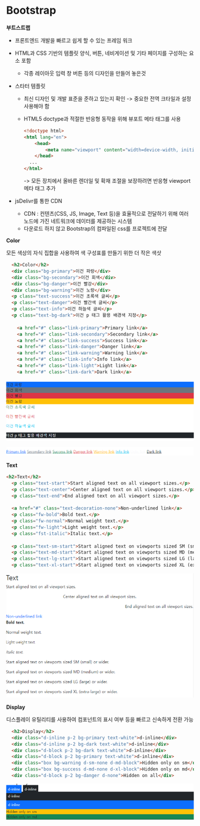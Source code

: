 # Bootstrap

**부트스트랩**

- 프론트엔드 개발을 빠르고 쉽게 할 수 있는 프레임 워크 
- HTML과 CSS 기반의 템플릿 양식, 버튼,  네비게이션 및 기타 페이지를 구성하는 요소 포함
  -  각종 레이아웃 입력 창 버튼 등의 디자인을 만들어 놓은것

- 스타터 템플릿

  - 최신 디자인 및 개발 표준을 준하고 있는지 확인 -> 중요한 전역 크타일과 설정 사용해야 함

  - HTML5 doctype과 적절한 반응형 동작을 위해 뷰포트 메타 태그를 사용

    ```html
    <!doctype html>
    <html lang="en">
        <head>
        	<meta name="viewport" content="width=device-width, initial-scale=1">
        </head>
      ...
    </html>
    ```

    -> 모든 장치에서 올바른 렌더일 및 확재 조절을 보장하려면 반응형 viewport 메타 태그 추가

- jsDelivr를 통한 CDN
  - CDN : 컨텐츠(CSS, JS, Image, Text 등)을 효율적으로 전달하기 위해 여러 노드에 가진 네트워크에 데이터를 제공하는 시스템
  - 다운로드 하지 않고 Bootstrap의 컴파일된 css를 프로젝트에 전달 



**Color**

모든 색상의 자식 집합을 사용하여 색 구성표를 만들기 위한 더 작은 색삿

```html
  <h2>Color</h2>
  <div class="bg-primary">이건 파랑</div>
  <div class="bg-secondary">이건 회색</div>
  <div class="bg-danger">이건 빨강</div>
  <div class="bg-warning">이건 노랑</div>
  <p class="text-success">이건 초록색 글씨</p>
  <p class="text-danger">이건 빨간색 글씨</p>
  <p class="text-info">이건 하늘색 글씨</p>
  <p class="text-bg-dark">이건 p 태그 활용 배경색 지정</p>

	<a href="#" class="link-primary">Primary link</a>
	<a href="#" class="link-secondary">Secondary link</a>
	<a href="#" class="link-success">Success link</a>
	<a href="#" class="link-danger">Danger link</a>
	<a href="#" class="link-warning">Warning link</a>
	<a href="#" class="link-info">Info link</a>
	<a href="#" class="link-light">Light link</a>
	<a href="#" class="link-dark">Dark link</a>
```

![color](Bootstrap.assets/color-16623620090262.png)

![colorlink](Bootstrap.assets/colorlink.png)

**Text**

```html
<h2>Text</h2>
  <p class="text-start">Start aligned text on all viewport sizes.</p>
  <p class="text-center">Center aligned text on all viewport sizes.</p>
  <p class="text-end">End aligned text on all viewport sizes.</p>

  <a href="#" class="text-decoration-none">Non-underlined link</a>
  <p class="fw-bold">Bold text.</p>
  <p class="fw-normal">Normal weight text.</p>
  <p class="fw-light">Light weight text.</p>
  <p class="fst-italic">Italic text.</p>

  <p class="text-sm-start">Start aligned text on viewports sized SM (small) or wider.</p>
  <p class="text-md-start">Start aligned text on viewports sized MD (medium) or wider.</p>
  <p class="text-lg-start">Start aligned text on viewports sized LG (large) or wider.</p>
  <p class="text-xl-start">Start aligned text on viewports sized XL (extra-large) or wider.</p>
```

![Text](Bootstrap.assets/Text.png)

**Display**

디스플레이 유틸리티를 사용하여 컴포넌트의 표시 여부 등을 빠르고 신속하게 전환 가능

```html
  <h2>Display</h2>
  <div class="d-inline p-2 bg-primary text-white">d-inline</div>
  <div class="d-inline p-2 bg-dark text-white">d-inline</div>
  <div class="d-block p-2 bg-dark text-white">d-inline</div>
  <div class="d-block p-2 bg-primary text-white">d-inline</div>
  <div class="box bg-warning d-sm-none d-md-block">Hidden only on sm</div>
  <div class="box bg-success d-md-none d-xl-block">Hidden only on md</div>
  <div class="d-block p-2 bg-danger d-none">Hidden on all</div>

```

![display](Bootstrap.assets/display.png)

